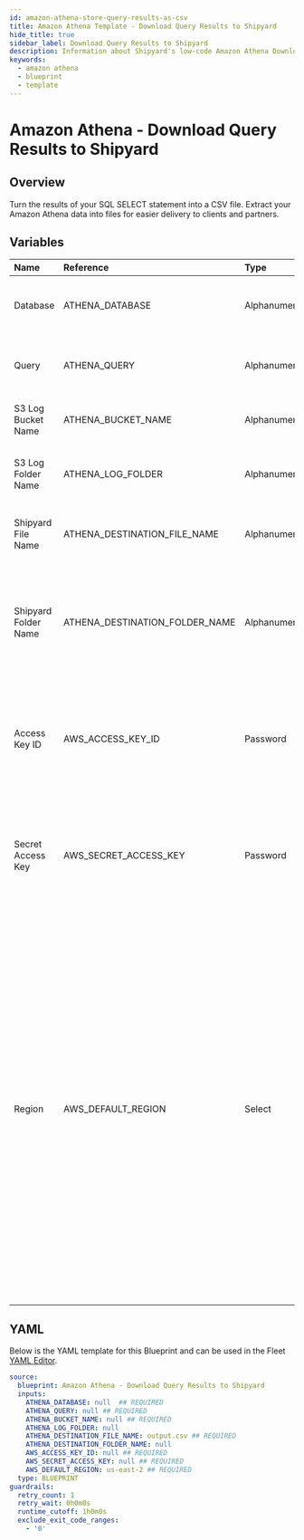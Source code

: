 ```yaml
---
id: amazon-athena-store-query-results-as-csv
title: Amazon Athena Template - Download Query Results to Shipyard
hide_title: true
sidebar_label: Download Query Results to Shipyard
description: Information about Shipyard's low-code Amazon Athena Download Query Results to Shipyard blueprint. Turn the results of your SQL SELECT statement into a CSV file.
keywords:
  - amazon athena
  - blueprint
  - template
---
```


# Amazon Athena - Download Query Results to Shipyard



## Overview

Turn the results of your SQL SELECT statement into a CSV file. Extract your Amazon Athena data into files for easier delivery to clients and partners.


## Variables

| Name | Reference | Type | Required | Default | Options | Description             |
|:-----|:----------|:-----|:---------|:--------|:--------|:------------------------|
| Database | ATHENA_DATABASE | Alphanumeric | :white_check_mark: | - | - | The name of the Athena database the run the query against. |
| Query | ATHENA_QUERY | Alphanumeric | :white_check_mark: | - | - | The SQL-style query to run against the Athena database. |
| S3 Log Bucket Name | ATHENA_BUCKET_NAME | Alphanumeric | :white_check_mark: | - | - | The S3 bucket to output the query logs into. |
| S3 Log Folder Name | ATHENA_LOG_FOLDER | Alphanumeric | :heavy_minus_sign: | - | - | The optional subdirectory within the S3 bucket to store query logs. |
| Shipyard File Name | ATHENA_DESTINATION_FILE_NAME | Alphanumeric | :white_check_mark: | `output.csv` | - | The file name that you want your generated CSV to have. |
| Shipyard Folder Name | ATHENA_DESTINATION_FOLDER_NAME | Alphanumeric | :heavy_minus_sign: | - | - | The folder structure that you want your CSV to be created in. If left blank, the file will be created in the home directory. |
| Access Key ID | AWS_ACCESS_KEY_ID | Password | :white_check_mark: | - | - | The access key ID for programmatic IAM user used to download the file. See Authorization documentation for more information. |
| Secret Access Key | AWS_SECRET_ACCESS_KEY | Password | :white_check_mark: | - | - | The secret access key for programmatic IAM user used to download the file. See Authorization documentation for more information. |
| Region | AWS_DEFAULT_REGION | Select | :white_check_mark: | `us-east-2` | `us-east-2`,`us-east-1`,`us-west-1`,`us-west-2`,`af-south-1`,`ap-east-1`,`ap-south-1`,`ap-northeast-3`,`ap-northeast-2`,`ap-southeast-1`,`ap-southeast-2`,`ap-northeast-1`,`ca-central-1`,`cn-north-1`,`cn-northwest-1`,`eu-central-1`,`eu-west-1`,`eu-west-2`,`eu-south-1`,`eu-west-3`,`eu-north-1`,`sa-east-1`,`me-south-1`, | The AWS region for the S3 bucket and IAM user. |




## YAML

Below is the YAML template for this Blueprint and can be used in the
Fleet [YAML Editor](../../reference/fleets/yaml-editor.md).

```yaml
source:
  blueprint: Amazon Athena - Download Query Results to Shipyard
  inputs:
    ATHENA_DATABASE: null  ## REQUIRED
    ATHENA_QUERY: null ## REQUIRED
    ATHENA_BUCKET_NAME: null ## REQUIRED
    ATHENA_LOG_FOLDER: null
    ATHENA_DESTINATION_FILE_NAME: output.csv ## REQUIRED
    ATHENA_DESTINATION_FOLDER_NAME: null
    AWS_ACCESS_KEY_ID: null ## REQUIRED
    AWS_SECRET_ACCESS_KEY: null ## REQUIRED
    AWS_DEFAULT_REGION: us-east-2 ## REQUIRED
  type: BLUEPRINT
guardrails:
  retry_count: 1
  retry_wait: 0h0m0s
  runtime_cutoff: 1h0m0s
  exclude_exit_code_ranges:
    - '0'
 ```


